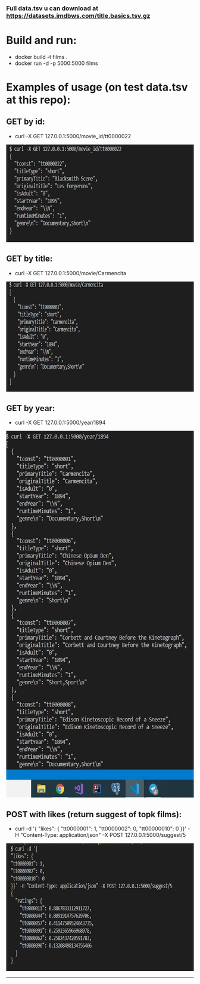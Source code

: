 ### Full data.tsv u can download at  https://datasets.imdbws.com/title.basics.tsv.gz

# Build and run:

* docker build -t films .
* docker run -d -p 5000:5000 films

# Examples of usage (on test data.tsv at this repo):

## GET by id:
* curl -X GET 127.0.0.1:5000/movie_id/tt0000022

<img src="images/1.jpg" height=262 width=709>



## GET by title:
* curl -X GET 127.0.0.1:5000/movie/Carmencita

<img src="images/2.jpg" height=296 width=812>



## GET by year:
* curl -X GET 127.0.0.1:5000/year/1894

<img src="images/3.jpg" height=985 width=624>



## POST with likes (return suggest of topk films):
* curl -d '{
"likes": {
"tt0000001": 1,
"tt0000002": 0,
"tt00000010": 0
}}' -H "Content-Type: application/json" -X POST 127.0.0.1:5000/suggest/5

<img src="images/4.jpg" height=343 width=753>


---


